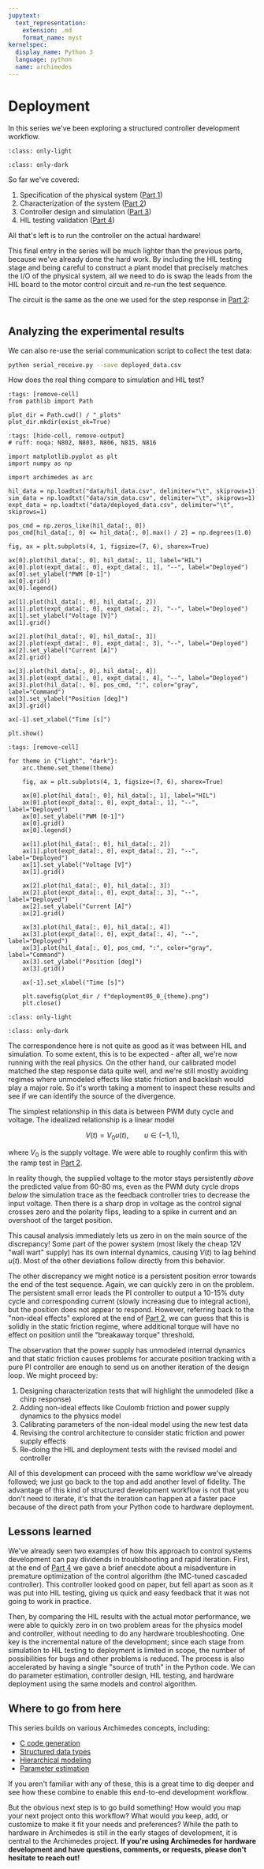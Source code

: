 ```yaml
---
jupytext:
  text_representation:
    extension: .md
    format_name: myst
kernelspec:
  display_name: Python 3
  language: python
  name: archimedes
---
```


# Deployment

In this series we've been exploring a structured controller development workflow.

```{image} _static/dev_workflow.png
:class: only-light
```

```{image} _static/dev_workflow_dark.png
:class: only-dark
```

So far we've covered:

1. Specification of the physical system ([Part 1](deployment01.md))
2. Characterization of the system ([Part 2](deployment02.md))
3. Controller design and simulation ([Part 3](deployment03.md))
4. HIL testing validation ([Part 4](deployment04.md))

All that's left is to run the controller on the actual hardware!

This final entry in the series will be much lighter than the previous parts, because we've already done the hard work.
By including the HIL testing stage and being careful to construct a plant model that precisely matches the I/O of the physical system, all we need to do is swap the leads from the HIL board to the motor control circuit and re-run the test sequence.

The circuit is the same as the one we used for the step response in [Part 2](deployment02.md):

```{image} _static/ctrl_schematic.png
```

## Analyzing the experimental results

We can also re-use the serial communication script to collect the test data:

```bash
python serial_receive.py --save deployed_data.csv
```

How does the real thing compare to simulation and HIL test?

```{code-cell} python
:tags: [remove-cell]
from pathlib import Path

plot_dir = Path.cwd() / "_plots"
plot_dir.mkdir(exist_ok=True)
```

```{code-cell} python
:tags: [hide-cell, remove-output]
# ruff: noqa: N802, N803, N806, N815, N816

import matplotlib.pyplot as plt
import numpy as np

import archimedes as arc

hil_data = np.loadtxt("data/hil_data.csv", delimiter="\t", skiprows=1)
sim_data = np.loadtxt("data/sim_data.csv", delimiter="\t", skiprows=1)
expt_data = np.loadtxt("data/deployed_data.csv", delimiter="\t", skiprows=1)

pos_cmd = np.zeros_like(hil_data[:, 0])
pos_cmd[hil_data[:, 0] <= hil_data[:, 0].max() / 2] = np.degrees(1.0)

fig, ax = plt.subplots(4, 1, figsize=(7, 6), sharex=True)

ax[0].plot(hil_data[:, 0], hil_data[:, 1], label="HIL")
ax[0].plot(expt_data[:, 0], expt_data[:, 1], "--", label="Deployed")
ax[0].set_ylabel("PWM [0-1]")
ax[0].grid()
ax[0].legend()

ax[1].plot(hil_data[:, 0], hil_data[:, 2])
ax[1].plot(expt_data[:, 0], expt_data[:, 2], "--", label="Deployed")
ax[1].set_ylabel("Voltage [V]")
ax[1].grid()

ax[2].plot(hil_data[:, 0], hil_data[:, 3])
ax[2].plot(expt_data[:, 0], expt_data[:, 3], "--", label="Deployed")
ax[2].set_ylabel("Current [A]")
ax[2].grid()

ax[3].plot(hil_data[:, 0], hil_data[:, 4])
ax[3].plot(expt_data[:, 0], expt_data[:, 4], "--", label="Deployed")
ax[3].plot(hil_data[:, 0], pos_cmd, ":", color="gray", label="Command")
ax[3].set_ylabel("Position [deg]")
ax[3].grid()

ax[-1].set_xlabel("Time [s]")

plt.show()
```

```{code-cell} python
:tags: [remove-cell]

for theme in {"light", "dark"}:
    arc.theme.set_theme(theme)

    fig, ax = plt.subplots(4, 1, figsize=(7, 6), sharex=True)

    ax[0].plot(hil_data[:, 0], hil_data[:, 1], label="HIL")
    ax[0].plot(expt_data[:, 0], expt_data[:, 1], "--", label="Deployed")
    ax[0].set_ylabel("PWM [0-1]")
    ax[0].grid()
    ax[0].legend()

    ax[1].plot(hil_data[:, 0], hil_data[:, 2])
    ax[1].plot(expt_data[:, 0], expt_data[:, 2], "--", label="Deployed")
    ax[1].set_ylabel("Voltage [V]")
    ax[1].grid()

    ax[2].plot(hil_data[:, 0], hil_data[:, 3])
    ax[2].plot(expt_data[:, 0], expt_data[:, 3], "--", label="Deployed")
    ax[2].set_ylabel("Current [A]")
    ax[2].grid()

    ax[3].plot(hil_data[:, 0], hil_data[:, 4])
    ax[3].plot(expt_data[:, 0], expt_data[:, 4], "--", label="Deployed")
    ax[3].plot(hil_data[:, 0], pos_cmd, ":", color="gray", label="Command")
    ax[3].set_ylabel("Position [deg]")
    ax[3].grid()

    ax[-1].set_xlabel("Time [s]")

    plt.savefig(plot_dir / f"deployment05_0_{theme}.png")
    plt.close()
```

```{image} _plots/deployment05_0_light.png
:class: only-light
```

```{image} _plots/deployment05_0_dark.png
:class: only-dark
```


The correspondence here is not quite as good as it was between HIL and simulation.
To some extent, this is to be expected - after all, we're now running with the real physics.
On the other hand, our calibrated model matched the step response data quite well, and we're still mostly avoiding regimes where unmodeled effects like static friction and backlash would play a major role.
So it's worth taking a moment to inspect these results and see if we can identify the source of the divergence.

The simplest relationship in this data is between PWM duty cycle and voltage.  The idealized relationship is a linear model

$$
V(t) = V_0 u(t), \qquad u \in (-1, 1),
$$

where $V_0$ is the supply voltage.
We were able to roughly confirm this with the ramp test in [Part 2](deployment02.md).

In reality though, the supplied voltage to the motor stays persistently _above_ the predicted value from 60-80 ms, even as the PWM duty cycle drops _below_ the simulation trace as the feedback controller tries to decrease the input voltage.
Then there is a sharp drop in voltage as the control signal crosses zero and the polarity flips, leading to a spike in current and an overshoot of the target position.

This causal analysis immediately lets us zero in on the main source of the discrepancy!
Some part of the power system (most likely the cheap 12V "wall wart" supply) has its own internal dynamics, causing $V(t)$ to lag behind $u(t)$.
Most of the other deviations follow directly from this behavior.

The other discrepancy we might notice is a persistent position error towards the end of the test sequence.
Again, we can quickly zero in on the problem.
The persistent small error leads the PI controller to output a 10-15% duty cycle and corresponding current (slowly increasing due to integral action), but the position does not appear to respond.
However, referring back to the "non-ideal effects" explored at the end of [Part 2](deployment02.md), we can guess that this is solidly in the static friction regime, where additional torque will have no effect on position until the "breakaway torque" threshold.

The observation that the power supply has unmodeled internal dynamics and that static friction causes problems for accurate position tracking with a pure PI controller are enough to send us on another iteration of the design loop.
We might proceed by:

1. Designing characterization tests that will highlight the unmodeled (like a chirp response)
2. Adding non-ideal effects like Coulomb friction and power supply dynamics to the physics model
3. Calibrating parameters of the non-ideal model using the new test data
4. Revising the control architecture to consider static friction and power supply effects
5. Re-doing the HIL and deployment tests with the revised model and controller

All of this development can proceed with the same workflow we've already followed; we just go back to the top and add another level of fidelity.
The advantage of this kind of structured development workflow is not that you don't need to iterate, it's that the iteration can happen at a faster pace because of the direct path from your Python code to hardware deployment.

## Lessons learned

We've already seen two examples of how this approach to control systems development can pay dividends in troublshooting and rapid iteration.
First, at the end of [Part 4](deployment04.md) we gave a brief anecdote about a misadventure in premature optimization of the control algorithm (the IMC-tuned cascaded controller).
This controller looked good on paper, but fell apart as soon as it was put into HIL testing, giving us quick and easy feedback that it was not going to work in practice.

Then, by comparing the HIL results with the actual motor performance, we were able to quickly zero in on two problem areas for the physics model and controller, without needing to do any hardware troubleshooting.
One key is the incremental nature of the development; since each stage from simulation to HIL testing to deployment is limited in scope, the number of possibilities for bugs and other problems is reduced.
The process is also accelerated by having a single "source of truth" in the Python code.
We can do parameter estimation, controller design, HIL testing, and hardware deployment using the same models and control algorithm.

## Where to go from here

This series builds on various Archimedes concepts, including:

* [C code generation](../codegen/codegen00.md)
* [Structured data types](../../trees.md)
* [Hierarchical modeling](../hierarchical/hierarchical00.md)
* [Parameter estimation](../sysid/parameter-estimation.md)

If you aren't familiar with any of these, this is a great time to dig deeper and see how these combine to enable this end-to-end development workflow.

But the obvious next step is to go build something!
How would you map your next project onto this workflow?
What would you keep, add, or customize to make it fit your needs and preferences?
While the path to hardware in Archimedes is still in the early stages of development, it is central to the Archimedes project.
**If you're using Archimedes for hardware development and have questions, comments, or requests, please don't hesitate to reach out!**


